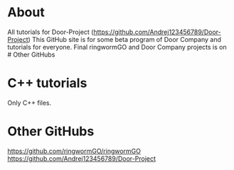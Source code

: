 # About
All tutorials for Door-Project (https://github.com/Andrej123456789/Door-Project)
This GitHub site is for some beta program of Door Company and tutorials for everyone.
Final ringwormGO and Door Company projects is on # Other GitHubs

# C++ tutorials
Only C++ files.

# Other GitHubs
https://github.com/ringwormGO/ringwormGO
https://github.com/Andrej123456789/Door-Project
